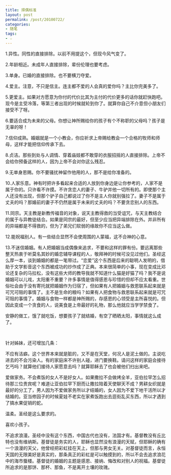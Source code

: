 ```yaml
---
title: 择偶标准
layout: post
permalink: /post/20100722/
categories:
- 随笔
tags:
- ☆
---
```


1.异性。同性的直接排除。以前不用提这个，但现今风气变了。 

2.年龄相近。未成年人直接排除，辈份伦理也要考虑。 

3.单身。已婚的直接排除。也不要横刀夺爱。 

4.爱主。注意，不只是信主。连主都不爱的人会真的爱你吗？主比你完美多了。 

5.更爱主。如果对方愿意为你付的代价比其为主付的代价更多的话你就赶快跑吧。现今是主受冷落，等第三者出现的时候就轮到你了。就算你自己不介意但小朋友们接受不了呀。 

6.要适合成为未来的父母。你想让神所赐给你的孩子有个不称职的父母吗？孩子是无辜的呀！ 

7.信仰成熟。婚姻就是一个小教会，你应祈求上帝赐给教会一个合格的牧师和师母，这样才能把信仰传承下去。 

8.贞洁。那些到处与人调情、穿着庙妓都不敢穿的衣服招摇的人直接排除。上帝不会给你预备这样的人，因为上帝不会对你这么残忍。

9.无单身恩赐。你不要骚扰神留作他用的人，那不是给你准备的。 

10.人家乐意。神有时把许多看起来合适的人放到你身边是让你参考的，人家不是属于你的。只许看不许摸。不许贪恋人的妻子、牛驴并他一切所有的。即使那个主人还没有出现，但那个驴子自己都说过了你不是主人你就别强拉了。妻子不是属于丈夫的吗？那婚前的妻子不仍然是属于未来的丈夫的吗？不要贪恋别人的东西。 

11.同宗。天主教是新教传福音的对象，说天主教得救的当受诅咒，与天主教结合的属于与异教徒结合。如果是同宗的最好，但至少应当把异端排除在外。并非所有的异端都是不得救的，但为了弟兄们软弱的缘故你不应当这么做。 

12.能祝福别人。有一些结合显然不会使周围的人蒙福，这不合神的心意。

13.不迷信婚姻。有人把婚姻当成偶像来追求，不要和这样的罪有份。要远离那些整天热衷于听莫名其妙的婚恋辅导课程的人，敬拜神的时候可没见过他们。圣经这么厚一本，谈到婚姻的都是一笔带过。“恋爱”这个东西是后来的聪明人发明的，借助于文学影音这个东西被成功的炒作成了正典。本来很简单的小事，现在变成比邓论还复杂的马拉松，没有这些大师的教导我就不知道什么猫是好猫了吗？我不是说婚姻可以儿戏，太阳重不重要？许多事情是值得感恩与珍惜的但却不应太看重。世俗社会由于没有寄托就把婚姻作为归宿了，但如果有人把婚姻与救恩联系起来就是可咒可阻的事情了。主不是生命的粮吗？如果有人把食物与救恩联系起来就是可咒可阻的事情了。婚姻与食物一样都是神所赐的，存感恩的心领受是主所喜悦的。但因此变成一个贪食的人，说美食是上帝最好的礼物，那么他就应当学学禁食了。 

安静的做工，饿了就吃饭，想要孩子了就结婚，有空了晒晒太阳，事情就这么成了。 

 



针对姊妹，还可增加几条： 

不应有洁癖。这个世界本来就是脏的，又不是在天堂，何况人是泥土做的。主说吃进去的不会污染人。有的家庭床不许别人碰，进门要换鞋。请问这样的家庭会接待乞丐吗？就算他们接待人家愿意去吗？就算耶稣去了也会被他们扫出来吧。

爱做家务。不会煮饭的女人不是好女人。如果撒拉不会做烤全羊，亚伯拉罕怎么招待那三位贵宾呢？难道让亚伯拉罕下厨而让撒拉陪着天使聊天不成？男耕女织就是最好的分工了，男人因为不爱做家务所以才结婚的，女人因为不爱下地干活所以才结婚的。亚当修园子的时候夏娃不老实在家煮饭跑出去逛街乱买东西，所以才遇到了搞水果促销的蛇。

温柔。圣经是这么要求的。 

喜欢小孩子。 

不追求浪漫。圣经中没有这个东西，中国古代也没有，法国才有。基督教没有丘比特也没有维纳斯。基督徒是务实的人，耶稣也显然没有浪漫的天赋，但耶稣的确有一个浪漫的天父，他曾经把彩虹挂在天上，但那与男女无关。对基督徒而言，永恒天国的无限美好是真实的，那条真正的彩虹是可以触摸到的，所以不会去追求浪花中的海市蜃楼。基督徒的婚姻的主题是感恩、接纳、悔改和对别人的祝福。基督徒所追求的是那饼、那杯、那鱼，不是离开土壤的玫瑰。

